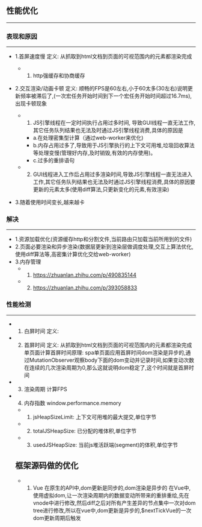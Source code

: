 ## 性能优化
-----------
### 表现和原因
-----------
- 1.首屏速度慢
  定义: 从抓取到html文档到页面的可视范围内的元素都渲染完成
  - 1. http强缓存和协商缓存

- 2.交互渲染/动画卡顿
  定义: 顺畅的FPS是60左右,小于60太多(30左右)说明更新频率被滞后了,(一次宏任务开始时间到下一个宏任务开始时间超过16.7ms),出现卡顿现象
  - 1. JS引擎线程在一定时间执行占用过多时间, 导致GUI线程一直无法工作,其它任务队列结果也无法及时通过JS引擎线程消费,具体的原因是
      - a.在处理密集型计算（通过web-worker来优化)
      - b.内存占用过多了,导致用于JS引擎执行的上下文可用堆,垃圾回收算法等处理变慢(管理好内存,及时销毁,有效的内存使用)。
      - c.过多的重排语句
  - 2. GUI线程进入工作后占用过多渲染时间,导致JS引擎线程一直无法进入工作,其它任务队列结果也无法及时通过JS引擎线程消费,具体的原因要更新的元素太多(使用diff算法,只更新变化的元素,有效渲染)

- 3.随着使用时间变长,越来越卡

### 解决
-----------
- 1.资源加载优化(资源缓存http和分割文件,当前路由只加载当前所用到的文件)
- 2.页面必要渲染和异步渲染(数据层更新到渲染层做调度处理,交互上算法优化,使用diff算法等,高密集计算优化交给web-worker)
- 3.内存管理
  - 1. https://zhuanlan.zhihu.com/p/490835144
  - 2. https://zhuanlan.zhihu.com/p/393058833


### 性能检测
-----------
- 1. 白屏时间
  定义:

- 2. 首屏时间
  定义: 从抓取到html文档到页面的可视范围内的元素都渲染完成
  单页面计算首屏时间原理: spa单页面应用首屏时间dom渲染是异步的,通过MutationObserver观察body下面的dom变动并记录时间,如果变动次数在连续的几次渲染周期为0,那么这就说明dom稳定了,这个时间就是首屏时间

- 3. 渲染周期
  计算FPS

- 4. 内存指数
  window.performance.memory
  - 1. jsHeapSizeLimit: 上下文可用堆的最大提交,单位字节
  - 2. totalJSHeapSize: 已分配的堆体积,单位字节
  - 3. usedJSHeapSize: 当前js堆活跃端(segment)的体积,单位字节


  ## 框架源码做的优化
  - 1. Vue
    在原生的API中,dom更新是同步的,dom渲染是异步的
    在Vue中,使用虚拟dom,让一次渲染周期内的数据变动所带来的重排重绘,先在vnode中进行修改,然后diff之后对所有产生差异的节点集中一次对dom tree进行修改,所以在vue中,dom更新是异步的,$nextTickVue的一次dom更新周期后触发




